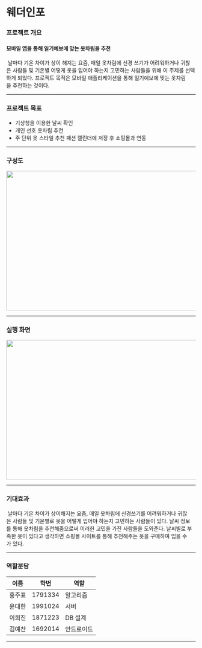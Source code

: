 # 웨더인포

### 프로젝트 개요

#### 모바일 앱을 통해 일기예보에 맞는 옷차림을 추천
 날마다 기온 차이가 상이 해지는 요즘, 매일 옷차림에 신경 쓰기가 어려워하거나 귀찮은 사람들 및 기온별 어떻게 옷을 입어야 하는지 고민하는 사람들을 위해
 이 주제를 선택하게 되었다. 프로젝트 목적은 모바일 애플리케이션을 통해 일기예보에 맞는 옷차림을 추천하는 것이다.

---

### 프로젝트 목표

* 기상청을 이용한 날씨 확인
* 개인 선호 옷차림 추천
* 주 단위 옷 스타일 추천 패션 캘린더에 저장 후 쇼핑몰과 연동

---

### 구성도
<img src="https://user-images.githubusercontent.com/73932690/171367995-87a9d9a4-b593-413a-831b-1afabf9111f9.png" width="700" height="370" />

---

### 실행 화면
<img src="[https://user-images.githubusercontent.com/73932690/171369740-b410940c-bcc3-4ffd-90b1-4f9f1d99cb3e.png](https://user-images.githubusercontent.com/73932690/172993423-0656d52b-cd8b-45c2-8a9c-ffd98156be8c.png)" width="700" height="370" />


---

### 기대효과
 날마다 기온 차이가 상이해지는 요즘, 매일 옷차림에 신경쓰기를 어려워하거나 귀찮은 사람들 및 기온별로 옷을 어떻게 입어야 하는지 고민하는 사람들이 있다.
 날씨 정보를 통해 옷차림을 추천해줌으로써 이러한 고민을 가진 사람들을 도와준다.
 날씨별로 부족한 옷이 있다고 생각하면 쇼핑몰 사이트를 통해 추천해주는 옷을 구매하여 입을 수가 있다.

---

### 역할분담
이름|학번|역할
---|---|---
홍주표|1791334|알고리즘
윤대한|1991024|서버
이희진|1871223|DB 설계
김예찬|1692014|안드로이드

---
